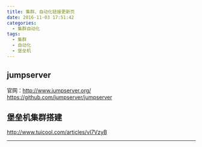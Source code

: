 ```yaml
---
title: 集群、自动化链接更新页
date: 2016-11-03 17:51:42
categories:
  - 集群自动化
tags:
  - 集群
  - 自动化
  - 堡垒机
---
```


## jumpserver
官网：http://www.jumpserver.org/
https://github.com/jumpserver/jumpserver

## 堡垒机集群搭建
http://www.tuicool.com/articles/vI7VzyB


---